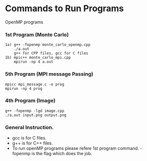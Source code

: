 # Commands to Run Programs

OpenMP programs 

### 1st Program (Monte Carlo)
```
1a) g++ -fopenmp monte_carlo_openmp.cpp
    ./a.out
    g++ for CPP files, gcc for C files
1b) mpic++ monte_carlo_mpi.cpp
    mpirun -np 4 a.out
```

### 5th Program (MPI message Passing)
```
mpicc mpi_message.c -o prog
mpirun -np 4 prog
```

### 4th Program (Image)
```
g++ -fopenmp -lgd image.cpp
./a.out input.png output.png
```

### General Instruction.
- gcc is for C files.
- g++ is for C++ files.
- To run openMP programs please refere 1st program command. -fopenmp is the flag which does the job.